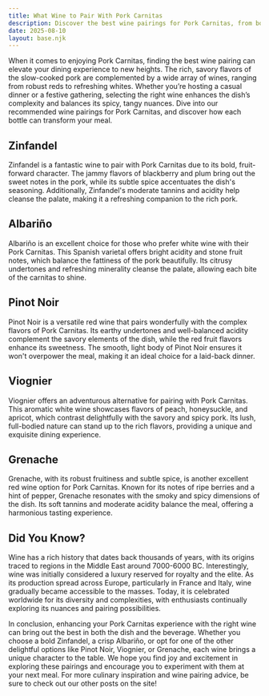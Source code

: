 ```yaml
---
title: What Wine to Pair With Pork Carnitas
description: Discover the best wine pairings for Pork Carnitas, from bold reds to crisp whites.
date: 2025-08-10
layout: base.njk
---
```


When it comes to enjoying Pork Carnitas, finding the best wine pairing can elevate your dining experience to new heights. The rich, savory flavors of the slow-cooked pork are complemented by a wide array of wines, ranging from robust reds to refreshing whites. Whether you’re hosting a casual dinner or a festive gathering, selecting the right wine enhances the dish’s complexity and balances its spicy, tangy nuances. Dive into our recommended wine pairings for Pork Carnitas, and discover how each bottle can transform your meal.

## Zinfandel

Zinfandel is a fantastic wine to pair with Pork Carnitas due to its bold, fruit-forward character. The jammy flavors of blackberry and plum bring out the sweet notes in the pork, while its subtle spice accentuates the dish's seasoning. Additionally, Zinfandel's moderate tannins and acidity help cleanse the palate, making it a refreshing companion to the rich pork.

## Albariño

Albariño is an excellent choice for those who prefer white wine with their Pork Carnitas. This Spanish varietal offers bright acidity and stone fruit notes, which balance the fattiness of the pork beautifully. Its citrusy undertones and refreshing minerality cleanse the palate, allowing each bite of the carnitas to shine.

## Pinot Noir

Pinot Noir is a versatile red wine that pairs wonderfully with the complex flavors of Pork Carnitas. Its earthy undertones and well-balanced acidity complement the savory elements of the dish, while the red fruit flavors enhance its sweetness. The smooth, light body of Pinot Noir ensures it won't overpower the meal, making it an ideal choice for a laid-back dinner.

## Viognier

Viognier offers an adventurous alternative for pairing with Pork Carnitas. This aromatic white wine showcases flavors of peach, honeysuckle, and apricot, which contrast delightfully with the savory and spicy pork. Its lush, full-bodied nature can stand up to the rich flavors, providing a unique and exquisite dining experience.

## Grenache

Grenache, with its robust fruitiness and subtle spice, is another excellent red wine option for Pork Carnitas. Known for its notes of ripe berries and a hint of pepper, Grenache resonates with the smoky and spicy dimensions of the dish. Its soft tannins and moderate acidity balance the meal, offering a harmonious tasting experience.

## Did You Know?

Wine has a rich history that dates back thousands of years, with its origins traced to regions in the Middle East around 7000-6000 BC. Interestingly, wine was initially considered a luxury reserved for royalty and the elite. As its production spread across Europe, particularly in France and Italy, wine gradually became accessible to the masses. Today, it is celebrated worldwide for its diversity and complexities, with enthusiasts continually exploring its nuances and pairing possibilities.

In conclusion, enhancing your Pork Carnitas experience with the right wine can bring out the best in both the dish and the beverage. Whether you choose a bold Zinfandel, a crisp Albariño, or opt for one of the other delightful options like Pinot Noir, Viognier, or Grenache, each wine brings a unique character to the table. We hope you find joy and excitement in exploring these pairings and encourage you to experiment with them at your next meal. For more culinary inspiration and wine pairing advice, be sure to check out our other posts on the site!